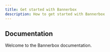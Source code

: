 ```yaml
---
title: Get started with Bannerbox
description: How to get started with Bannerbox 
---
```


## Documentation 

Welcome to the Bannerbox documentation.

